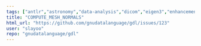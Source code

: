 ```yaml
---
tags: ["antlr","astronomy","data-analysis","dicom","eigen3","enhancement","fits-files","geophysics","grib","gsl-library","hdf","hdf5","idl/gdl-only","mapping","netcdf","plotting","plplot","programming-language","pv-wave","python","scientific-computing","scientific-visualization"]
title: "COMPUTE_MESH_NORMALS"
html_url: "https://github.com/gnudatalanguage/gdl/issues/123"
user: "slayoo"
repo: "gnudatalanguage/gdl"
---
```


